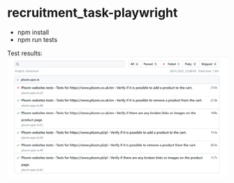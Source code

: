 # recruitment_task-playwright

- npm install
- npm run tests

Test results:
![test-results](image.png)
